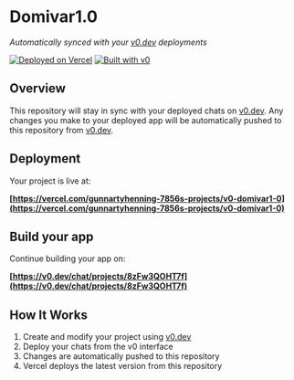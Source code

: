 # Domivar1.0

*Automatically synced with your [v0.dev](https://v0.dev) deployments*

[![Deployed on Vercel](https://img.shields.io/badge/Deployed%20on-Vercel-black?style=for-the-badge&logo=vercel)](https://vercel.com/gunnartyhenning-7856s-projects/v0-domivar1-0)
[![Built with v0](https://img.shields.io/badge/Built%20with-v0.dev-black?style=for-the-badge)](https://v0.dev/chat/projects/8zFw3QOHT7f)

## Overview

This repository will stay in sync with your deployed chats on [v0.dev](https://v0.dev).
Any changes you make to your deployed app will be automatically pushed to this repository from [v0.dev](https://v0.dev).

## Deployment

Your project is live at:

**[https://vercel.com/gunnartyhenning-7856s-projects/v0-domivar1-0](https://vercel.com/gunnartyhenning-7856s-projects/v0-domivar1-0)**

## Build your app

Continue building your app on:

**[https://v0.dev/chat/projects/8zFw3QOHT7f](https://v0.dev/chat/projects/8zFw3QOHT7f)**

## How It Works

1. Create and modify your project using [v0.dev](https://v0.dev)
2. Deploy your chats from the v0 interface
3. Changes are automatically pushed to this repository
4. Vercel deploys the latest version from this repository
